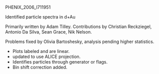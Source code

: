 PHENIX_2006_I711951


Identified particle spectra in d+Au

Primarily written by Adam Tilley.  Contributions by Christian Reckziegel, Antonio Da Silva, Sean Grace, Nik Nelson.


Problems fixed by Olivia Bartoshesky, analysis pending higher statistics.
- Plots labeled and are linear. 
- updated to use ALICE projection. 
- Identifies particles through generator or flags.
- Bin shift correction added. 
